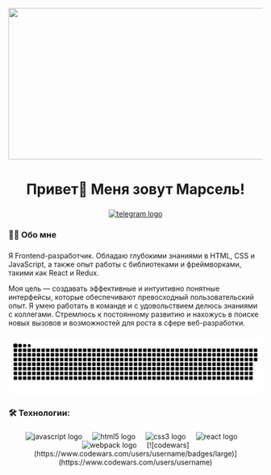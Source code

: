 <br clear="both">

<div align="center">
  <img height="300" width="600" src="https://user-images.githubusercontent.com/74038190/225813708-98b745f2-7d22-48cf-9150-083f1b00d6c9.gif"  />
</div>

###

<h1 align="center">Привет👋 Меня зовут Марсель!</h1>

###

<div align="center">
  <a href="https://t.me/shaidullov_marsel" target="_blank">
    <img src="https://img.shields.io/static/v1?message=Telegram&logo=telegram&label=&color=2CA5E0&logoColor=white&labelColor=&style=for-the-badge" height="25" alt="telegram logo"  />
  </a>
</div>

###



###

<h3 align="left">👩‍💻  Обо мне</h3>

###

<p align="left">Я Frontend-разработчик. Обладаю глубокими знаниями в HTML, CSS и JavaScript, а также опыт работы с библиотеками и фреймворками, такими как React и Redux. 

Моя цель — создавать эффективные и интуитивно понятные интерфейсы, которые обеспечивают превосходный пользовательский опыт. Я умею работать в команде и с удовольствием делюсь знаниями с коллегами. Стремлюсь к постоянному развитию и нахожусь в поиске новых вызовов и возможностей для роста в сфере веб-разработки.

###

<p align="center">
 <img width="600" src="github-snake.svg" alt="snake"/>
</p>

###

<h3 align="left">🛠 Технологии:</h3>

###

<div align="center">
  <img src="https://cdn.jsdelivr.net/gh/devicons/devicon/icons/javascript/javascript-original.svg" height="40" alt="javascript logo"  />
  <img width="12" />
  <img src="https://cdn.jsdelivr.net/gh/devicons/devicon/icons/html5/html5-original.svg" height="40" alt="html5 logo"  />
  <img width="12" />
  <img src="https://cdn.jsdelivr.net/gh/devicons/devicon/icons/css3/css3-original.svg" height="40" alt="css3 logo"  />
  <img width="12" />
  <img src="https://cdn.jsdelivr.net/gh/devicons/devicon/icons/react/react-original.svg" height="40" alt="react logo"  />
  <img width="12" />
  <img src="https://cdn.simpleicons.org/webpack/8DD6F9" height="40" alt="webpack logo"  />
  <img width="12" />
  [![codewars](https://www.codewars.com/users/username/badges/large)](https://www.codewars.com/users/username)   

  
</div>

###


